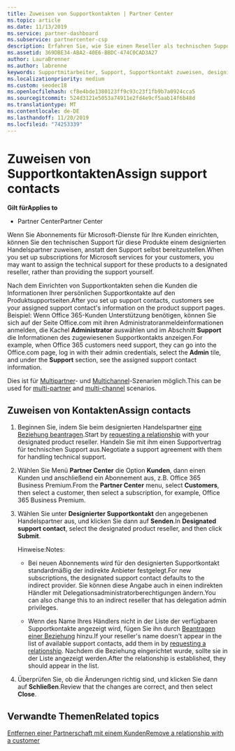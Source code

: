 ```yaml
---
title: Zuweisen von Supportkontakten | Partner Center
ms.topic: article
ms.date: 11/13/2019
ms.service: partner-dashboard
ms.subservice: partnercenter-csp
description: Erfahren Sie, wie Sie einen Reseller als technischen Support für Kunden mit Abonnements für Microsoft-Dienste zuweisen.
ms.assetid: 369DBE34-ABA2-40E6-BBDC-474C0CAD3A27
author: LauraBrenner
ms.author: labrenne
keywords: Supportmitarbeiter, Support, Supportkontakt zuweisen, designierter Supportkontakt
ms.localizationpriority: medium
ms.custom: seodec18
ms.openlocfilehash: cf8e4bde1380123ff9c93c23f1fb9b7a0924cca5
ms.sourcegitcommit: 524d3121e5053a74911e2fd4e9cf5aab14f6b48d
ms.translationtype: MT
ms.contentlocale: de-DE
ms.lasthandoff: 11/20/2019
ms.locfileid: "74253339"
---
```

# <a name="assign-support-contacts"></a><span data-ttu-id="d959c-104">Zuweisen von Supportkontakten</span><span class="sxs-lookup"><span data-stu-id="d959c-104">Assign support contacts</span></span>

<span data-ttu-id="d959c-105">**Gilt für**</span><span class="sxs-lookup"><span data-stu-id="d959c-105">**Applies to**</span></span>

-  <span data-ttu-id="d959c-106">Partner Center</span><span class="sxs-lookup"><span data-stu-id="d959c-106">Partner Center</span></span>

<span data-ttu-id="d959c-107">Wenn Sie Abonnements für Microsoft-Dienste für Ihre Kunden einrichten, können Sie den technischen Support für diese Produkte einem designierten Handelspartner zuweisen, anstatt den Support selbst bereitzustellen.</span><span class="sxs-lookup"><span data-stu-id="d959c-107">When you set up subscriptions for Microsoft services for your customers, you may want to assign the technical support for these products to a designated reseller, rather than providing the support yourself.</span></span>

<span data-ttu-id="d959c-108">Nach dem Einrichten von Supportkontakten sehen die Kunden die Informationen Ihrer persönlichen Supportkontakte auf den Produktsupportseiten.</span><span class="sxs-lookup"><span data-stu-id="d959c-108">After you set up support contacts, customers see your assigned support contact's information on the product support pages.</span></span> <span data-ttu-id="d959c-109">Beispiel: Wenn Office 365-Kunden Unterstützung benötigen, können Sie sich auf der Seite Office.com mit ihren Administratoranmeldeinformationen anmelden, die Kachel **Administrator** auswählen und im Abschnitt **Support** die Informationen des zugewiesenen Supportkontakts anzeigen.</span><span class="sxs-lookup"><span data-stu-id="d959c-109">For example, when Office 365 customers need support, they can go into the Office.com page, log in with their admin credentials, select the **Admin** tile, and under the **Support** section, see the assigned support contact information.</span></span>

<span data-ttu-id="d959c-110">Dies ist für [Multipartner](multipartner.md)- und [Multichannel](multichannel.md)-Szenarien möglich.</span><span class="sxs-lookup"><span data-stu-id="d959c-110">This can be used for [multi-partner](multipartner.md) and [multi-channel](multichannel.md) scenarios.</span></span> 

<a href="" id="assigncontacts"></a>
## <a name="assign-contacts"></a><span data-ttu-id="d959c-111">Zuweisen von Kontakten</span><span class="sxs-lookup"><span data-stu-id="d959c-111">Assign contacts</span></span>

1.  <span data-ttu-id="d959c-112">Beginnen Sie, indem Sie beim designierten Handelspartner [eine Beziehung beantragen](request-a-relationship-with-a-customer.md).</span><span class="sxs-lookup"><span data-stu-id="d959c-112">Start by [requesting a relationship](request-a-relationship-with-a-customer.md) with your designated product reseller.</span></span> <span data-ttu-id="d959c-113">Handeln Sie mit ihm einen Supportvertrag für technischen Support aus.</span><span class="sxs-lookup"><span data-stu-id="d959c-113">Negotiate a support agreement with them for handling technical support.</span></span>

2.  <span data-ttu-id="d959c-114">Wählen Sie Menü **Partner Center** die Option **Kunden**, dann einen Kunden und anschließend ein Abonnement aus, z.B. Office 365 Business Premium.</span><span class="sxs-lookup"><span data-stu-id="d959c-114">From the **Partner Center** menu, select **Customers**, then select a customer, then select a subscription, for example, Office 365 Business Premium.</span></span>

3.  <span data-ttu-id="d959c-115">Wählen Sie unter **Designierter Supportkontakt** den angegebenen Handelspartner aus, und klicken Sie dann auf **Senden**.</span><span class="sxs-lookup"><span data-stu-id="d959c-115">In  **Designated support contact**, select the designated product reseller, and then click **Submit**.</span></span> 

    <span data-ttu-id="d959c-116">Hinweise:</span><span class="sxs-lookup"><span data-stu-id="d959c-116">Notes:</span></span> 
    
    *  <span data-ttu-id="d959c-117">Bei neuen Abonnements wird für den designierten Supportkontakt standardmäßig der indirekte Anbieter festgelegt.</span><span class="sxs-lookup"><span data-stu-id="d959c-117">For new subscriptions, the designated support contact defaults to the indirect provider.</span></span> <span data-ttu-id="d959c-118">Sie können diese Angabe auch in einen indirekten Händler mit Delegationsadministratorberechtigungen ändern.</span><span class="sxs-lookup"><span data-stu-id="d959c-118">You can also change this to an indirect reseller that has delegation admin privileges.</span></span>
    
    *  <span data-ttu-id="d959c-119">Wenn des Name Ihres Händlers nicht in der Liste der verfügbaren Supportkontakte angezeigt wird, fügen Sie ihn durch [Beantragen einer Beziehung](request-a-relationship-with-a-customer.md) hinzu.</span><span class="sxs-lookup"><span data-stu-id="d959c-119">If your reseller's name doesn't appear in the list of available support contacts, add them in by [requesting a relationship](request-a-relationship-with-a-customer.md).</span></span> <span data-ttu-id="d959c-120">Nachdem die Beziehung eingerichtet wurde, sollte sie in der Liste angezeigt werden.</span><span class="sxs-lookup"><span data-stu-id="d959c-120">After the relationship is established, they should appear in the list.</span></span>  

4.  <span data-ttu-id="d959c-121">Überprüfen Sie, ob die Änderungen richtig sind, und klicken Sie dann auf **Schließen**.</span><span class="sxs-lookup"><span data-stu-id="d959c-121">Review that the changes are correct, and then select **Close**.</span></span>

## <a name="related-topics"></a><span data-ttu-id="d959c-122">Verwandte Themen</span><span class="sxs-lookup"><span data-stu-id="d959c-122">Related topics</span></span>

[<span data-ttu-id="d959c-123">Entfernen einer Partnerschaft mit einem Kunden</span><span class="sxs-lookup"><span data-stu-id="d959c-123">Remove a relationship with a customer</span></span>](remove-a-relationship.md)